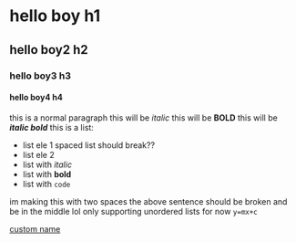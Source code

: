 # hello boy h1
## hello boy2 h2
### hello boy3 h3
#### hello boy4 h4
this is a normal paragraph 
this will be *italic* 
this will be **BOLD** 
this will be ***italic bold***
this is a list:
- list ele 1  spaced list should break??
- list ele 2
- list with *italic*
- list with **bold**
- list with `code`

im making this with  two spaces  the above sentence should be broken and be in
the middle
lol only supporting unordered lists for now `y=mx+c` 

[custom name](url_here)
